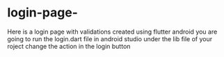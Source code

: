# login-page-
Here is a login page  with validations created using flutter android
you are going to run the login.dart file in android studio under the lib file of your roject
change the action in the login button
